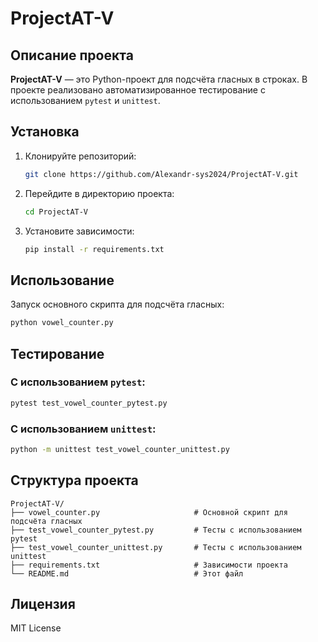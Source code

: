 # ProjectAT-V

## Описание проекта
**ProjectAT-V** — это Python-проект для подсчёта гласных в строках. В проекте реализовано автоматизированное тестирование с использованием `pytest` и `unittest`.

## Установка
1. Клонируйте репозиторий:
   ```bash
   git clone https://github.com/Alexandr-sys2024/ProjectAT-V.git
   ```
2. Перейдите в директорию проекта:
   ```bash
   cd ProjectAT-V
   ```
3. Установите зависимости:
   ```bash
   pip install -r requirements.txt
   ```

## Использование
Запуск основного скрипта для подсчёта гласных:
```bash
python vowel_counter.py
```

## Тестирование
### С использованием `pytest`:
```bash
pytest test_vowel_counter_pytest.py
```
### С использованием `unittest`:
```bash
python -m unittest test_vowel_counter_unittest.py
```

## Структура проекта
```
ProjectAT-V/
├── vowel_counter.py                     # Основной скрипт для подсчёта гласных
├── test_vowel_counter_pytest.py         # Тесты с использованием pytest
├── test_vowel_counter_unittest.py       # Тесты с использованием unittest
├── requirements.txt                     # Зависимости проекта
└── README.md                            # Этот файл
```

## Лицензия
MIT License